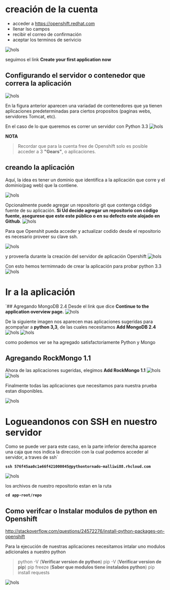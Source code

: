 # creación de la cuenta

- acceder a https://openshift.redhat.com
- llenar lso campos
- recibir el correo de confirmación
- aceptar los terminos de serivicio

![hols](Figs/1.png "Iniciando la configuración del servidor Openshift")

seguimos el link **Create your first application now**

## Configurando el servidor o contenedor que correra la aplicación
![hols](Figs/1.png "Seleccionar las aplicaciones que necesitamos")

En la figura anterior aparecen una variadad de contenedores que ya tienen aplicaciones predeterminadas para ciertos propositos (paginas webs, servidores Tomcat, etc).

En el caso de lo que queremos es correr un servidor con Python 3.3
![hols](Figs/3.png "Seleccionando Python 3.3")

**NOTA**
> Recordar que para la cuenta free de Openshift solo es posible acceder a 3 **"Gears"**, o aplicaciones.

## creando la aplicación

Aquí, la idea es tener un dominio que identifica a la aplicación que corre y el dominio(pag web) que la contiene.

![hols](Figs/4.png "Seleccionando Python 3.3")

Opcionalmente puede agregar un repositorio git que contenga código fuente de su aplicación. **Si Ud decide agregar un repositorio con código fuente, asegurese que este este público o en su defecto este alojado en Github**. 
![hols](Figs/5.png "Seleccionar un repositorio Github preferiblemente")

Para que Openshit pueda acceder y actualizar codido desde el repositorio es necesario proveer su clave ssh.

![hols](Figs/6.png "Obteniendo la clave ssh desde el terminal")

y proveerla durante la creación del servidor de aplicación Opershift
![hols](Figs/7.png "Obteniendo la clave ssh desde el terminal")

Con esto hemos termimnado de crear la aplicación para probar python 3.3
![hols](Figs/8.png "Poniendo la clave ssh")

# Ir a la aplicación

`## Agregando MongoDB 2.4
Desde el link que dice **Continue to the application overview page.**
![hols](Figs/9.png "accediendo a la aplicación")

De la siguiente imagen nos aparecen mas aplicaciones sugeridas para acompañar a **python 3,3**, de las cuales necesitamos **Add MongoDB 2.4**
![hols](Figs/10.png "Agregando MongoDB")
![hols](Figs/11.png "Aceptando MongoDB 2.4")

como podemos ver se ha agregado satisfactoriamente Python y Mongo

## Agregando RockMongo 1.1

Ahora de las aplicaciones sugeridas, elegimos **Add RockMongo 1.1**
![hols](Figs/12.png "Agregando RockMongo 1.1")
![hols](Figs/13.png "Aceptando RockMongo 1.1")

Finalmente todas las aplicaciones que necesitamos para nuestra prueba estan disponibles.

![hols](Figs/14.png "Verificando que estan instalados todas las aplicaciones")

# Logueandonos con SSH en nuestro servidor

Como se puede ver para este caso, en la parte inferior derecha aparece una caja que nos indica la dirección con la cual podemos acceder al servidor, a traves de ssh`

**`ssh 576f45aa0c1e66f421000045@pythontornado-malliwi88.rhcloud.com`**

![hols](Figs/15.png "Cuenta de acceso ssh OpenShift")

los archivos de nuestro repositorio estan en la ruta

**`cd app-root/repo`**

## Como verifcar o Instalar modulos de python en Openshift
http://stackoverflow.com/questions/24572276/install-python-packages-on-openshift

Para la ejecución de nuestras aplicaciones necesitamos intalar uno modulos adicionales a nuestro python

> python -V 	(**Verificar version de python**)
> pip -V       	(**Verificar version de pip**)
> pip freeze  	(**Saber que modulos tiene instalados python**)
pip install requests

![hols](Figs/19.png " Instalación de modulos python sobre OpenShift")
